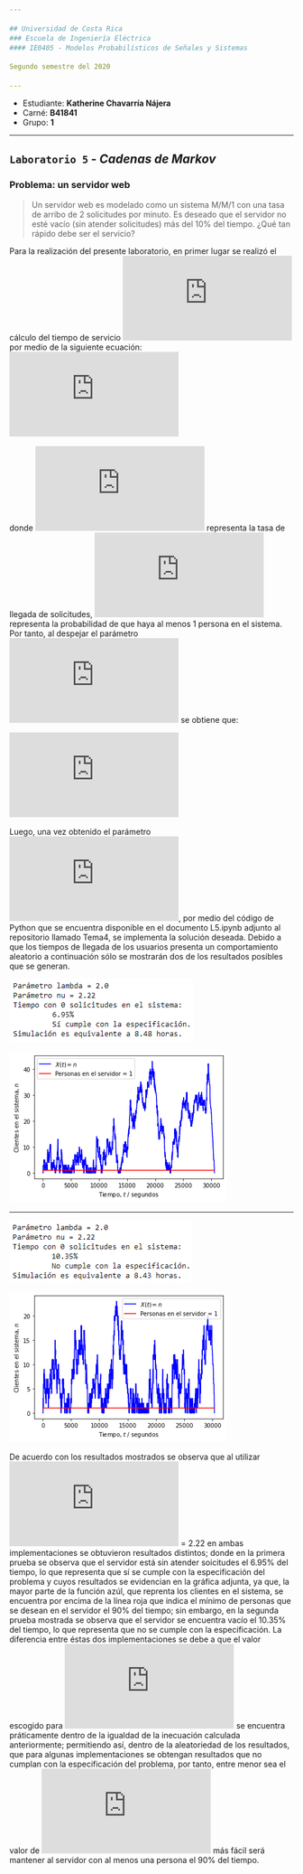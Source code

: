 ```yaml
---

## Universidad de Costa Rica
### Escuela de Ingeniería Eléctrica
#### IE0405 - Modelos Probabilísticos de Señales y Sistemas

Segundo semestre del 2020

---
```


* Estudiante: **Katherine Chavarría Nájera**
* Carné: **B41841**
* Grupo: **1**
---

## `Laboratorio 5` - *Cadenas de Markov*
### Problema: un servidor web

> Un servidor web es modelado como un sistema M/M/1 con una tasa de arribo de 2 solicitudes por minuto. Es deseado que el servidor no esté vacío (sin atender solicitudes) más del 10% del tiempo. ¿Qué tan rápido debe ser el servicio?

Para la realización del presente laboratorio, en primer lugar se realizó el cálculo del tiempo de servicio ![](https://latex.codecogs.com/gif.latex?%5Cupsilon) por medio de la siguiente ecuación: 
![](https://latex.codecogs.com/gif.latex?%5Crho%5E1%20%3D%5Cleft%28%20%5Cfrac%7B%5Clambda%7D%7B%5Cnu%7D%20%5Cright%29%5E1%20%5Cgeq%200.9%20%5C%5C)

donde ![](https://latex.codecogs.com/gif.latex?%5Clambda) representa la tasa de llegada de solicitudes, ![](https://latex.codecogs.com/gif.latex?%5Crho%5E%7B1%7D) representa la probabilidad de que haya al menos 1 persona en el sistema. Por tanto, al despejar el parámetro ![](https://latex.codecogs.com/gif.latex?%5Cupsilon) se obtiene que:

![](https://latex.codecogs.com/gif.latex?%5Cnu%5E%7B1%7D%20%5Cleq%20%5Cfrac%7B%5Clambda%5E%7B1%7D%7D%7B0.9%7D%3D2.22%20%5CRightarrow%20%5Cnu%20%5Cleq%202.22)

Luego, una vez obtenido el parámetro ![](https://latex.codecogs.com/gif.latex?%5Cupsilon), por medio del código de Python que se encuentra disponible en el documento L5.ipynb adjunto al repositorio llamado Tema4, se implementa la solución deseada. Debido a que los tiempos de llegada de los usuarios presenta un comportamiento aleatorio a continuación sólo se mostrarán dos de los resultados posibles que se generan. 

![](Figuras/Figura%201.png) 

![](Figuras/Figura%201.1.png)

---

![](Figuras/Figura%202.png)

![](Figuras/Figura%202.1.png)

De acuerdo con los resultados mostrados se observa que al utilizar ![](https://latex.codecogs.com/gif.latex?%5Cupsilon) = 2.22 en ambas implementaciones se obtuvieron resultados distintos; donde en la primera prueba se observa que el servidor está sin atender soicitudes el 6.95% del tiempo, lo que representa que sí se cumple con la especificación del problema y cuyos resultados se evidencian en la gráfica adjunta, ya que, la mayor parte de la función azúl, que reprenta los clientes en el sistema, se encuentra por encima de la línea roja que indica el mínimo de personas que se desean en el servidor el 90% del tiempo; sin embargo, en la segunda prueba mostrada se observa que el servidor se encuentra vacío el 10.35% del tiempo, lo que representa que no se cumple con la especificación. La diferencia entre éstas dos implementaciones se debe a que el valor escogido para ![](https://latex.codecogs.com/gif.latex?%5Cupsilon) se encuentra práticamente dentro de la igualdad de la inecuación calculada anteriormente; permitiendo así, dentro de la aleatoriedad de los resultados, que para algunas implementaciones se obtengan resultados que no cumplan con la especificación del problema, por tanto, entre menor sea el valor de ![](https://latex.codecogs.com/gif.latex?%5Cupsilon) más fácil será mantener al servidor con al menos una persona el 90% del tiempo.      
